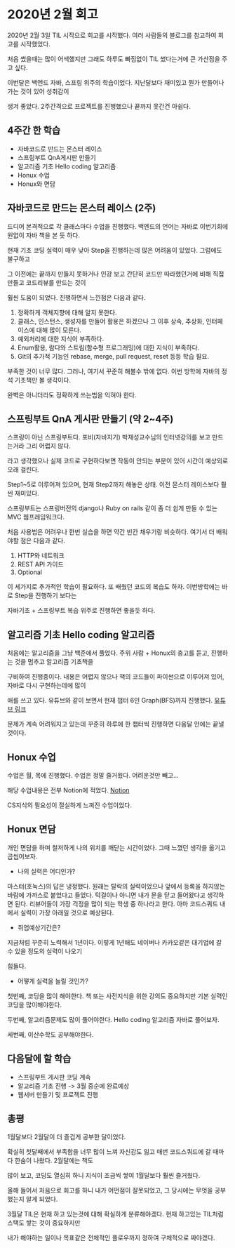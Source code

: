 # 2020년 2월 회고

2020년 2월 3일 TIL 시작으로 회고를 시작했다. 여러 사람들의 블로그를 참고하여 회고를 시작했었다. 

처음 썼을때는 많이 어색했지만 그래도 하루도 빠짐없이  TIL 썼다는거에 큰 가산점을 주고 싶다.

이번달은 백엔드 자바, 스프링 위주의 학습이었다. 지난달보다 재미있고 뭔가 만들어나가는 것이 있어 성취감이 

생겨 좋았다. 2주간격으로 프로젝트를 진행했으나 끝까지 못간건 아쉽다. 



##  4주간 한 학습

- 자바코드로 만드는 몬스터 레이스
- 스프링부트 QnA게시판 만들기
- 알고리즘 기초 Hello coding 알고리즘
- Honux 수업
- Honux와 면담



## 자바코드로 만드는 몬스터 레이스 (2주)

드디어 본격적으로 각 클래스마다 수업을 진행했다. 백엔드의 언어는 자바로 이번기회에 원없이 자바 책을 본 듯 하다.

현재 기초 코딩 실력이 매우 낮아 Step을 진행하는데 많은 어려움이 있었다. 그럼에도 불구하고

그 이전에는 끝까지 만들지 못하거나 인강 보고 간단히 코드만 따라했던거에 비해 직접 만들고 코드리뷰를 만드는 것이

훨씬 도움이 되었다. 진행하면서 느낀점은 다음과 같다.



1. 정확하게 객체지향에 대해 알지 못한다.
2. 클래스, 인스턴스, 생성자를 만들어 활용은 하겠으나 그 이후 상속, 추상화, 인터페이스에 대해 많이 모른다.
3. 예외처리에 대한 지식이 부족하다.
4. Enum활용, 람다와 스트림(함수형 프로그래밍)에 대한 지식이 부족하다.
5. Git의 추가적 기능인 rebase, merge, pull request, reset 등등 학습 필요.



부족한 것이 너무 많다. 그러나, 여기서 꾸준히 해볼수 밖에 없다. 이번 방학에 자바의 정석 기초책만 볼 생각이다. 

완벽은 아니더라도 정확하게 쓰는법을 익혀야 한다.



## 스프링부트 QnA 게시판 만들기 (약 2~4주)

스프링이 아닌 스프링부트다. 포비(자바지기) 박재성교수님의 인터넷강의를 보고 만드는거라 그리 어렵지 않다.

라고 생각했으나 실제 코드로 구현하다보면 작동이 안되는 부분이 있어 시간이 예상외로 오래 걸린다.

Step1~5로 이루어져 있으며, 현재 Step2까지 해놓은 상태. 이전 몬스터 레이스보다 훨씬 재미있다. 

스프링부트는 스프링버전의 django나 Ruby on rails 같이 좀 더 쉽게 만들 수 있는 MVC 웹프레임워크다. 

처음 사용법은 어려우나 한번 실습을 하면 약간 빈칸 채우기랑 비슷하다. 여기서 더 배워야할 점은 다음과 같다.



1. HTTP와 네트워크
2. REST API 가이드
3. Optional



이 세가지로 추가적인 학습이 필요하다.  또 배웠던 코드의 복습도 하자. 이번방학에는 바로 Step을 진행하기 보다는

자바기초 + 스프링부트 복습 위주로 진행하면 좋을듯 하다.



## 알고리즘 기초 Hello coding 알고리즘

처음에는 알고리즘을 그냥 백준에서 풀었다. 주위 사람 + Honux의 충고를 듣고, 진행하는 것을 멈추고 알고리즘 기초책을

구비하여 진행중이다. 내용은 어렵지 않으나 책의 코드들이 파이썬으로 이루어져 있어, 자바로 다시 구현하는데에 많이

애를 쓰고 있다. 유튜브와 같이 보면서 현재 챕터 6인 Graph(BFS)까지 진행했다. [유튜브 링크](https://www.youtube.com/user/damazzang)

문제가 계속 어려워지고 있는데 꾸준히 하루에 한 챕터씩 진행하면 다음달 안에는 끝낼 것이다.



## Honux 수업

수업은 월, 목에 진행했다. 수업은 정말 즐거웠다. 어려운것만 빼고...

해당 수업내용은 전부 Notion에 적었다. [Notion](https://www.notion.so/fe6b0318390347a1a368b2d7dcf5d714?v=99a1b20923e840c2a72ee5aeddf34461)

CS지식의 필요성이 절실하게 느껴진 수업이었다.



## Honux 면담

개인 면담을 하며 철저하게 나의 위치를 깨닫는 시간이었다. 그때 느꼈던 생각을 옮기고 곱씹어보자.

- 나의 실력은 어디인가?

마스터(호눅스)의 답은 냉정했다. 원래는 탈락의 실력이었으나 앞에서 등록을 하지않는 바람에 가까스로 붙었다고 들었다. 턱걸이나 아니면 내가 문을 닫고 들어왔다고 생각하면 된다. 리뷰어들이 가장 걱정을 많이 되는 학생 중 하나라고 한다. 아마 코드스쿼드 내에서 실력이 가장 아래일 것으로 예상된다.

- 취업예상기간은?

지금처럼 꾸준히 노력해서 1년이다. 이렇게 1년해도 네이버나 카카오같은 대기업에 갈 수 있을 정도의 실력이 나오기 

힘들다.

- 어떻게 실력을 늘릴 것인가?

첫번째, 코딩을 많이 해야한다. 책 또는 사전지식을 위한 강의도 중요하지만 기본 실력인 코딩을 많이해야한다.

두번째, 알고리즘문제도 많이 풀어야한다. Hello coding 알고리즘 자바로 풀어보자.

세번째, 이산수학도 공부해야한다.



## 다음달에 할 학습

- 스프링부트 게시판 코딩 계속
- 알고리즘 기초 진행 -> 3월 중순에 완료예상
- 웹서버 만들기 및 프로젝트 진행



## 총평

1월달보다 2월달이 더 즐겁게 공부한 달이었다.

확실히 첫달째에서 부족함을 너무 많이 느껴 자신감도 잃고 매번 코드스쿼드에 갈 때마다 한숨이 나왔다. 2월달에는 책도 

많이 보고, 코딩도 열심히 하니 지식이 조금씩 쌓여 1월달보다 훨씬 즐거웠다. 

올해 들어서 처음으로 회고를 하니 내가 어떤점이 잘못되었고, 그 당시에는 무엇을 공부했는지 알게 되었다. 

3월달 TIL은 현재 하고 있는것에 대해 확실하게 분류해야겠다. 현재 하고있는 TIL처럼 스택도 쌓는 것이 중요하지만

내가 해야하는 일이나 목표같은 전체적인 플로우까지 정하여 구체적으로 짜야겠다.
